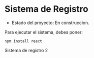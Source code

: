 <H1> Sistema de Registro </H1>

- Estado del proyecto: En construccion.

Para ejecutar el sistema, debes poner:

``npm install react``

Sistema de registro 2
